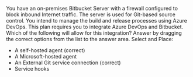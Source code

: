 You have an on-premises Bitbucket Server with a firewall configured to block inbound Internet traffic. The server is used for Git-based source control.
You intend to manage the build and release processes using Azure DevOps. This plan requires you to integrate Azure DevOps and Bitbucket.
Which of the following will allow for this integration? Answer by dragging the correct options from the list to the answer area.
Select and Place:

- A self-hosted agent (correct)
- A Microsoft-hosted agent
- An External Git service connection (correct)
- Service hooks